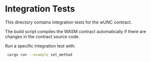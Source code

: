 # Integration Tests

This directory contains integration tests for the wUNC contract.

The build script compiles the WASM contract automatically if there are changes
in the contract source code.

Run a specific integration test with:

```bash
 cargo run --example set_method
```
